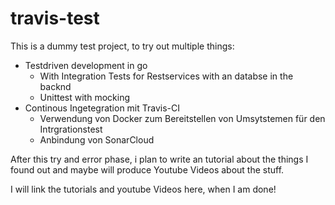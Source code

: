 # travis-test
This is a dummy test project, to try out multiple things:
* Testdriven development in go
  * With Integration Tests for Restservices with an databse in the backnd
  * Unittest with mocking
* Continous Ingetegration mit Travis-CI
  * Verwendung von Docker zum Bereitstellen von Umsytstemen für den Intrgrationstest
  * Anbindung von SonarCloud

After this try and error phase, i plan to write an tutorial about the things I found out and maybe will produce Youtube Videos about the stuff.

I will link the tutorials and youtube Videos here, when I am done!
